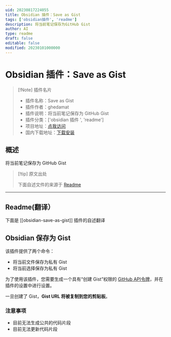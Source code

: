 ```yaml
---
uid: 20230817224055
title: Obsidian 插件：Save as Gist
tags: ['obsidian插件', 'readme']
description: 将当前笔记保存为GitHub Gist
author: AI
type: readme
draft: false
editable: false
modified: 20230101000000
---
```


# Obsidian 插件：Save as Gist

> [!Note] 插件名片
> - 插件名称：Save as Gist
> - 插件作者：ghedamat
> - 插件说明：将当前笔记保存为 GitHub Gist
> - 插件分类：['obsidian 插件 ', 'readme']
> - 项目地址：[点我访问](https://github.com/ghedamat/obsidian-save-as-gist)
> - 国内下载地址：[下载安装](https://pkmer.cn/products/plugin/pluginMarket/?obsidian-save-as-gist)

## 概述

将当前笔记保存为 GitHub Gist

> [!tip] 原文出处
>
>下面自述文件的来源于 [Readme](https://ghproxy.net/https://raw.githubusercontent.com/ghedamat/obsidian-save-as-gist/master/README.md)

---

## Readme(翻译）

下面是 [[obsidian-save-as-gist]] 插件的自述翻译

## Obsidian 保存为 Gist

该插件提供了两个命令：

- 将当前文件保存为私有 Gist
- 将当前选择保存为私有 Gist

为了使用该插件，您需要生成一个具有“创建 Gist”权限的 [GitHub API令牌](https://github.com/settings/tokens/new)，并在插件的设置中进行设置。

一旦创建了 Gist，**Gist URL 将被复制到您的剪贴板**。

### 注意事项

- 目前无法生成公共的代码片段
- 目前无法更新代码片段



